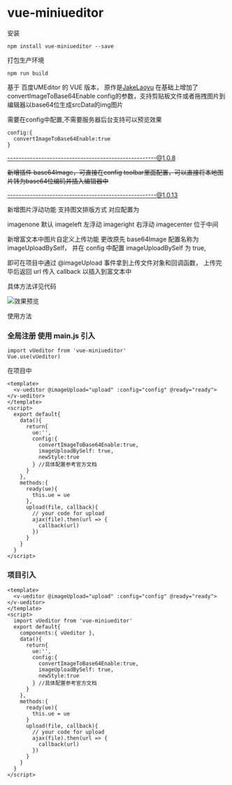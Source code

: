 # vue-miniueditor
安装
```
npm install vue-miniueditor --save
```
打包生产环境
```
npm run build
```
基于 百度UMEditor 的 VUE 版本， 原作是[JakeLaoyu](https://github.com/JakeLaoyu)
在基础上增加了 convertImageToBase64Enable config的参数，支持剪贴板文件或者拖拽图片到编辑器以base64位生成srcData的img图片

需要在config中配置,不需要服务器后台支持可以预览效果
```
config:{
  convertImageToBase64Enable:true
}
```
-----------------------------------------------------@1.0.8

~~新增插件 base64Image，可直接在config toolbar里面配置，可以直接将本地图片转为base64位编码并插入编辑器中~~

-----------------------------------------------------@1.0.13

新增图片浮动功能 支持图文排版方式 对应配置为 

imagenone 默认 imageleft 左浮动 imageright 右浮动 imagecenter 位于中间

新增富文本中图片自定义上传功能 更改原先 base64Image 配置名称为 imageUploadBySelf，
并在 config 中配置 imageUploadBySelf 为 true,

即可在项目中通过 @imageUpload 事件拿到上传文件对象和回调函数，
上传完毕后返回 url 传入 callback 以插入到富文本中

具体方法详见代码

![效果预览](https://github.com/Xekin-FE/vue-miniumeditor/blob/master/src/assets/ReadMe.png)

使用方法

### 全局注册 使用 main.js 引入
```
import vUeditor from 'vue-miniueditor'
Vue.use(vUeditor)
```
在项目中
```
<template>
  <v-ueditor @imageUpload="upload" :config="config" @ready="ready"></v-ueditor>
</template>
<script>
  export default{
    data(){
      return{
        ue:'',
        config:{
          convertImageToBase64Enable:true,
          imageUploadBySelf: true,
          newStyle:true
        } //具体配置参考官方文档
      }
    },
    methods:{
      ready(ue){
        this.ue = ue
      },
      upload(file, callback){
        // your code for upload
        ajax(file).then(url => {
          callback(url)
        })
      }
    }
  }
</script>
```

### 项目引入
```
<template>
  <v-ueditor @imageUpload="upload" :config="config" @ready="ready"></v-ueditor>
</template>
<script>
  import vUeditor from 'vue-miniueditor'
  export default{
    components:{ vUeditor },
    data(){
      return{
        ue:'',
        config:{
          convertImageToBase64Enable:true,
          imageUploadBySelf: true,
          newStyle:true
        } //具体配置参考官方文档
      }
    },
    methods:{
      ready(ue){
        this.ue = ue
      }
      upload(file, callback){
        // your code for upload
        ajax(file).then(url => {
          callback(url)
        })
      }
    }
  }
</script>
```
